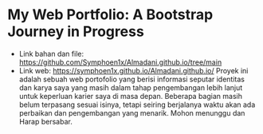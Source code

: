 # My Web Portfolio: A Bootstrap Journey in Progress
* Link bahan dan file: https://github.com/Symphoen1x/Almadani.github.io/tree/main
* Link web: https://symphoen1x.github.io/Almadani.github.io/ 
Proyek ini adalah sebuah web portofolio yang berisi informasi seputar identitas dan karya saya yang masih dalam tahap pengembangan lebih lanjut untuk keperluan karier saya di masa depan. Beberapa bagian masih belum terpasang sesuai isinya, tetapi seiring berjalanya waktu akan ada perbaikan dan pengembangan yang menarik. Mohon menunggu dan Harap bersabar.
